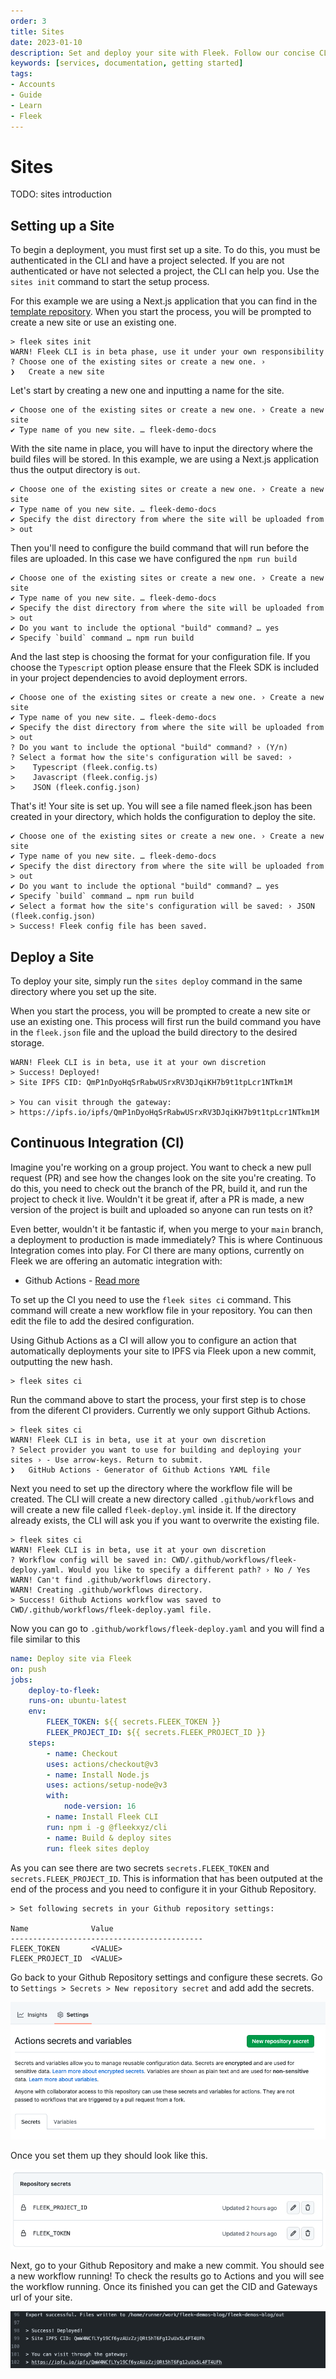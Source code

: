 ```yaml
---
order: 3
title: Sites
date: 2023-01-10
description: Set and deploy your site with Fleek. Follow our concise CLI guide to create your site and leverage GitHub Actions to automate IPFS deployments through Continuous Integration.
keywords: [services, documentation, getting started]
tags:
- Accounts
- Guide
- Learn
- Fleek
---
```


# Sites

TODO: sites introduction

## Setting up a Site

To begin a deployment, you must first set up a site. To do this, you must be authenticated in the CLI and have a project selected. If you are not authenticated or have not selected a project, the CLI can help you. Use the `sites init` command to start the setup process.

For this example we are using a Next.js application that you can find in the [template repository](https://github.com/fleekxyz/templates/tree/main/example-apps).
When you start the process, you will be prompted to create a new site or use an existing one. 

```shellscript filename="Initializing a site" copy
> fleek sites init
WARN! Fleek CLI is in beta phase, use it under your own responsibility
? Choose one of the existing sites or create a new one. › 
❯   Create a new site
```

Let's start by creating a new one and inputting a name for the site. 

```shellscript filename="Initializing a site" copy
✔ Choose one of the existing sites or create a new one. › Create a new site
✔ Type name of you new site. … fleek-demo-docs
```

With the site name in place, you will have to input the directory where the build files will be stored. In this example, we are using a Next.js application thus the output directory is `out`.

```shellscript filename="Initializing a site" copy
✔ Choose one of the existing sites or create a new one. › Create a new site
✔ Type name of you new site. … fleek-demo-docs
✔ Specify the dist directory from where the site will be uploaded from > out
```

Then you'll need to configure the build command that will run before the files are uploaded. In this case we have configured the `npm run build`

```shellscript filename="Initializing a site" copy
✔ Choose one of the existing sites or create a new one. › Create a new site
✔ Type name of you new site. … fleek-demo-docs
✔ Specify the dist directory from where the site will be uploaded from > out 
✔ Do you want to include the optional "build" command? … yes
✔ Specify `build` command … npm run build
```

And the last step is choosing the format for your configuration file. If you choose the `Typescript` option please ensure that the Fleek SDK is included in your project dependencies to avoid deployment errors.

```shellscript filename="Initializing a site" copy
✔ Choose one of the existing sites or create a new one. › Create a new site
✔ Type name of you new site. … fleek-demo-docs
✔ Specify the dist directory from where the site will be uploaded from > out 
? Do you want to include the optional "build" command? › (Y/n)
? Select a format how the site's configuration will be saved: ›
>    Typescript (fleek.config.ts)
>    Javascript (fleek.config.js)
>    JSON (fleek.config.json)
```

That's it! Your site is set up. You will see a file named fleek.json has been created in your directory, which holds the configuration to deploy the site.

```shellscript filename="Initializing a site" copy
✔ Choose one of the existing sites or create a new one. › Create a new site
✔ Type name of you new site. … fleek-demo-docs
✔ Specify the dist directory from where the site will be uploaded from > out 
✔ Do you want to include the optional "build" command? … yes
✔ Specify `build` command … npm run build
✔ Select a format how the site's configuration will be saved: › JSON (fleek.config.json)
> Success! Fleek config file has been saved.
```

## Deploy a Site

To deploy your site, simply run the `sites deploy` command in the same directory where you set up the site.

 When you start the process, you will be prompted to create a new site or use an existing one. This process will first run the build command you have in the `fleek.json` file and the upload the build directory to the desired storage.

```shellscript filename="Deploying a site" copy
WARN! Fleek CLI is in beta, use it at your own discretion
> Success! Deployed!
> Site IPFS CID: QmP1nDyoHqSrRabwUSrxRV3DJqiKH7b9t1tpLcr1NTkm1M

> You can visit through the gateway:
> https://ipfs.io/ipfs/QmP1nDyoHqSrRabwUSrxRV3DJqiKH7b9t1tpLcr1NTkm1M
```

## Continuous Integration (CI)

Imagine you're working on a group project. You want to check a new pull request (PR) and see how the changes look on the site you're creating. To do this, you need to check out the branch of the PR, build it, and run the project to check it live. Wouldn't it be great if, after a PR is made, a new version of the project is built and uploaded so anyone can run tests on it?

Even better, wouldn't it be fantastic if, when you merge to your `main` branch, a deployment to production is made immediately? This is where Continuous Integration comes into play. For CI there are many options, currently on Fleek we are offering an automatic integration with:

- Github Actions - [Read more](https://github.com/features/actions)

To set up the CI you need to use the `fleek sites ci` command. This command will create a new workflow file in your repository. You can then edit the file to add the desired configuration.

Using Github Actions as a CI will allow you to configure an action that automatically deployments your site to IPFS via Fleek upon a new commit, outputting the new hash.

```shellscript filename="Seting up a CI" copy
> fleek sites ci
```

Run the command above to start the process, your first step is to chose from the diferent CI providers. Currently we only support Github Actions.

```shellscript filename="Seting up a CI" copy
> fleek sites ci
WARN! Fleek CLI is in beta, use it at your own discretion
? Select provider you want to use for building and deploying your sites › - Use arrow-keys. Return to submit.
❯   GitHub Actions - Generator of Github Actions YAML file
```

Next you need to set up the directory where the workflow file will be created. The CLI will create a new directory called `.github/workflows` and will create a new file called `fleek-deploy.yml` inside it. If the directory already exists, the CLI will ask you if you want to overwrite the existing file.

```shellscript filename="Seting up a CI" copy
> fleek sites ci
WARN! Fleek CLI is in beta, use it at your own discretion
? Workflow config will be saved in: CWD/.github/workflows/fleek-deploy.yaml. Would you like to specify a different path? › No / Yes
WARN! Can't find .github/workflows directory.
WARN! Creating .github/workflows directory. 
> Success! Github Actions workflow was saved to CWD/.github/workflows/fleek-deploy.yaml file.
```

Now you can go to `.github/workflows/fleek-deploy.yaml` and you will find a file similar to this

```yaml filename="fleek-deploy.yaml" copy
name: Deploy site via Fleek
on: push
jobs:
    deploy-to-fleek:
    runs-on: ubuntu-latest
    env:
        FLEEK_TOKEN: ${{ secrets.FLEEK_TOKEN }}
        FLEEK_PROJECT_ID: ${{ secrets.FLEEK_PROJECT_ID }}
    steps:
        - name: Checkout
        uses: actions/checkout@v3
        - name: Install Node.js
        uses: actions/setup-node@v3
        with:
            node-version: 16
        - name: Install Fleek CLI
        run: npm i -g @fleekxyz/cli
        - name: Build & deploy sites
        run: fleek sites deploy
```

As you can see there are two secrets `secrets.FLEEK_TOKEN` and `secrets.FLEEK_PROJECT_ID`. This is information that has been outputed at the end of the process and you need to configure it in your Github Repository.

``` shellscript filename="Github Secrets"
> Set following secrets in your Github repository settings:

Name              Value                    
-------------------------------------------
FLEEK_TOKEN       <VALUE>
FLEEK_PROJECT_ID  <VALUE>

```

Go back to your Github Repository settings and configure these secrets. Go to `Settings > Secrets > New repository secret` and add add the secrets.

![GHA-Secrets](./gha-secrets.png)

Once you set them up they should look like this.

![GHA-Secrets-2](./gha-secrets-2.png)

Next, go to your Github Repository and make a new commit. You should see a new workflow running! To check the results go to Actions and you will see the workflow running. Once its finished you can get the CID and Gateways url of your site.

![GHA-Workflow](./gha-workflow.png)
